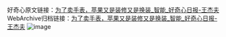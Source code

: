 好奇心原文链接：[为了卖手表，苹果又是装修又是换装_智能_好奇心日报-王杰夫](https://www.qdaily.com/articles/5801.html)
WebArchive归档链接：[为了卖手表，苹果又是装修又是换装_智能_好奇心日报-王杰夫](http://web.archive.org/web/20190623165521/https://www.qdaily.com/articles/5801.html)
![image](http://ww3.sinaimg.cn/large/007d5XDply1g3w96d7zltj30u02yp4qp)